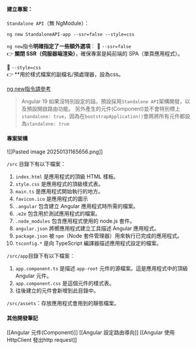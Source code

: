 #### 建立專案：
`Standalone API`（無 NgModule）：
```
ng new StandaloneAPI-app --ssr=false --style=css
```

`ng new`指令**明確指定了一些額外選項**：
🔹 `--ssr=false`  
👉 **關閉 SSR（伺服器端渲染）**，確保專案是純前端的 SPA（單頁應用程式）。

🔹 `--style=css`  
👉 **用於樣式檔案的副檔名/預處理器，設為css。

[ng new指令請參考](https://angular.tw/cli/new#options)

> Angular 19 如果沒特別設定的話，預設採用`Standalone API`架構開發，以及預設開啟路由功能。
   另外產生的元件(Component)並不會特別標上`standalone: true`，因為在`bootstrapApplication()`會將將所有元件都設為`standalone: true`

#### 專案架構
![[Pasted image 20250131165656.png]]

`/src` 目錄下有以下檔案：
1. `index.html` 是應用程式的頂級 HTML 樣板。
2. `style.css` 是應用程式的頂級樣式表。
3. `main.ts` 是應用程式開始執行的地方。
4. `favicon.ico` 是應用程式的圖示
5. `.angular` 包含建立 Angular 應用程式時所需的檔案。
6. `.e2e` 包含用於測試應用程式的檔案。
7. `.node_modules` 包含應用程式使用的 node.js 套件。
8. `angular.json` 將嚮應用程式建立工具描述 Angular 應用程式。
9. `package.json` 被 `npm`（Node 套件管理器）用來執行已完成的應用程式。
10. `tsconfig.*` 是向 TypeScript 編譯器描述應用程式設定的檔案。

`/src/app`目錄下有以下檔案：
1. `app.component.ts` 是描述 `app-root` 元件的源檔案。這是應用程式中的頂級 Angular 元件。
2. `app.component.css` 是這個元件的樣式表。
3. 往後建立的元件會新增到此目錄中。

`/src/assets`：存放應用程式會用到的靜態檔案。

#### 其他開發筆記
[[Angular 元件(Component)]]
[[Angular 設定路由導向]]
[[Angular 使用 HttpClient 發出http request]]
